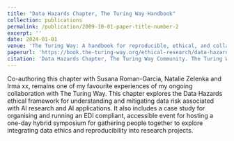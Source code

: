 ```yaml
---
title: "Data Hazards Chapter, The Turing Way Handbook"
collection: publications
permalink: /publication/2009-10-01-paper-title-number-2
excerpt: ''
date: 2024-01-01
venue: 'The Turing Way: A handbook for reproducible, ethical, and collaborative research.'
paperurl: 'https://book.the-turing-way.org/ethical-research/data-hazards'
citation: 'Data Hazards Chapter, The Turing Way Community. The Turing Way: A handbook for reproducible, ethical, and collaborative research. Zenodo. (2024) https://doi:10.5281/zenodo.3233853'
---
```


Co-authoring this chapter with Susana Roman-Garcia, Natalie Zelenka and Irma xx, remains one of my favourite experiences of my ongoing collaboration with The Turing Way. This chapter explores the Data Hazards ethical framework for understanding and mitigating data risk associated with AI research and AI applications. It also includes a case study for organising and running an EDI compliant, accessible event for hosting a one-day hybrid symposium for gathering people together to explore integrating data ethics and reproducibility into research projects.  

